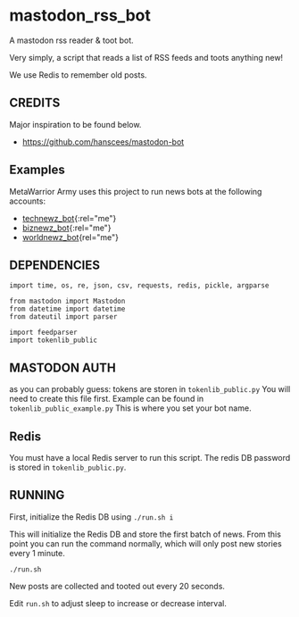 # mastodon_rss_bot
A mastodon rss reader & toot bot.

Very simply, a script that reads a list of RSS feeds and toots anything new!

We use Redis to remember old posts.

## CREDITS 
 Major inspiration to be found below.
 - https://github.com/hanscees/mastodon-bot

## Examples
MetaWarrior Army uses this project to run news bots at the following accounts:

- [technewz_bot](https://mastodon.metawarrior.army/@technewz_bot){:rel="me"}
- [biznewz_bot](https://mastodon.metawarrior.army/@biznewz_bot){:rel="me"}
- [worldnewz_bot](https://mastodon.metawarrior.army/@worldnewz_bot){rel="me"}

## DEPENDENCIES
```
import time, os, re, json, csv, requests, redis, pickle, argparse

from mastodon import Mastodon
from datetime import datetime
from dateutil import parser

import feedparser
import tokenlib_public
```

## MASTODON AUTH
as you can probably guess:
tokens are storen in `tokenlib_public.py`
You will need to create	this file first. Example can be	found in `tokenlib_public_example.py`
This is	where you set your bot name.

## Redis
You must have a local Redis server to run this script. The redis DB password is stored in `tokenlib_public.py`. 

## RUNNING
First, initialize the Redis DB using
`./run.sh i`

This will initialize the Redis DB and store the first batch of news. From this point you can run the command normally, which will only post new stories every 1 minute.

`./run.sh`

New posts are collected and tooted out every 20 seconds.

Edit `run.sh` to adjust sleep to increase or decrease interval.


